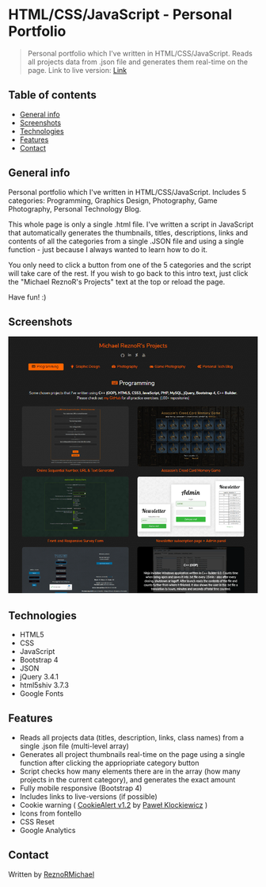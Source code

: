 # HTML/CSS/JavaScript - Personal Portfolio

> Personal portfolio which I've written in HTML/CSS/JavaScript. Reads all projects data from .json file and generates them real-time on the page. Link to live version: [Link](http://reznortech.rf.gd/projects/)

## Table of contents

* [General info](#general-info)
* [Screenshots](#screenshots)
* [Technologies](#technologies)
* [Features](#features)
* [Contact](#contact)

## General info

Personal portfolio which I've written in HTML/CSS/JavaScript. Includes 5 categories: Programming, Graphics Design, Photography, Game Photography, Personal Technology Blog.

This whole page is only a single .html file. I've written a script in JavaScript that automatically generates the thumbnails, titles, descriptions, links and contents of all the categories from a single .JSON file and using a single function - just because I always wanted to learn how to do it.

You only need to click a button from one of the 5 categories and the script will take care of the rest.
If you wish to go back to this intro text, just click the "Michael ReznoR's Projects" text at the top or reload the page.

Have fun! :)

## Screenshots

![Example screenshot](screen1.png)

## Technologies

* HTML5
* CSS
* JavaScript
* Bootstrap 4
* JSON
* jQuery 3.4.1
* html5shiv 3.7.3
* Google Fonts

## Features

* Reads all projects data (titles, description, links, class names) from a single .json file (multi-level array)
* Generates all project thumbnails real-time on the page using a single function after clicking the appriopriate category button
* Script checks how many elements there are in the array (how many projects in the current category), and generates the exact amount
* Fully mobile responsive (Bootstrap 4)
* Includes links to live-versions (if possible)
* Cookie warning ( [CookieAlert v1.2](http://cookiealert.sruu.pl/) by [Paweł Klockiewicz](http://klocus.pl/) )
* Icons from fontello
* CSS Reset
* Google Analytics

## Contact

Written by [ReznoRMichael](https://github.com/ReznoRMichael)